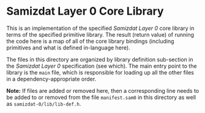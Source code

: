 Samizdat Layer 0 Core Library
=============================

This is an implementation of the specified *Samizdat Layer 0* core
library in terms of the specified primitive library. The result
(return value) of running the code here is a map of all of the core
library bindings (including primitives and what is defined in-language
here).

The files in this directory are organized by library definition sub-section
in the *Samizdat Layer 0* specification (see which). The main entry point
to the library is the `main` file, which is responsible for loading up all
the other files in a dependency-appropriate order.

**Note:** If files are added or removed here, then a corresponding line
needs to be added to or removed from the file `manifest.sam0` in this
directory as well as `samizdat-0/lib/lib-def.h`.
